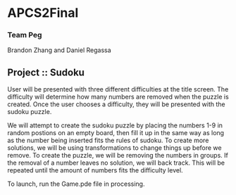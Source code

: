 # APCS2Final
### Team Peg
Brandon Zhang and Daniel Regassa

## Project :: Sudoku

User will be presented with three different difficulties at the title screen. The difficulty will determine how many numbers are removed when the puzzle is created. Once the user chooses a difficulty, they will be presented with the sudoku puzzle. 

We will attempt to create the sudoku puzzle by placing the numbers 1-9 in random postions on an empty board, then fill it up in the same way as long as the number being inserted fits the rules of sudoku. To create more solutions, we will be using transformations to change things up before we remove. To create the puzzle, we will be removing the numbers in groups. If the removal of a number leaves no solution, we will back track. This will be repeated until the amount of numbers fits the difficulty level. 

To launch, run the Game.pde file in processing. 
